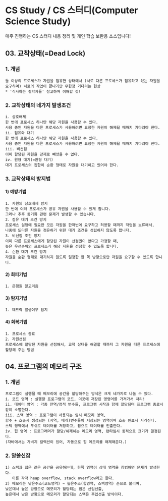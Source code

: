 # CS Study / CS 스터디(Computer Science Study)

매주 진행하는 CS 스터디 내용 정리 및 개인 학습 보완용 소스입니다!


## 03. 교착상태(=Dead Lock)

### 1. 개념
```
둘 이상의 프로세스가 자원을 점유한 상태에서 (서로 다른 프로세스가 점유하고 있는 자원을 요구하며) 서로의 작업이 끝나기만 무한정 기다리는 현상
* '식사하는 철학자들' 참고하며 이해할 것!
```

### 2. 교착상태의 네가지 발생조건
```
i. 상호배제
한 번에 프로세스 하나만 해당 자원을 사용할 수 있다.
사용 중인 자원을 다른 프로세스가 사용하려면 요청한 자원이 해제될 때까지 기다려야 한다.
ii. 점유와 대기
한 번에 프로세스 하나만 해당 자원을 사용할 수 있다.
사용 중인 자원을 다른 프로세스가 사용하려면 요청한 자원이 해제될 때까지 기다려야 한다.
iii. 비선점
이미 할당된 자원을 강제로 빼앗을 수 없다.
iv. 원형 대기(=환형 대기)
대기 프로세스의 집합이 순환 형태로 자원을 대기하고 있어야 한다.
```

### 3. 교착상태의 방지법

#### 1) 예방기법
```
1. 자원의 상호배제 방지
한 번에 여러 프로세스가 공유 자원을 사용할 수 있게 합니다.
그러나 추후 동기화 관련 문제가 발생할 수 있습니다.
2. 점유 대기 조건 방지
프로세스 실행에 필요한 모든 자원을 한꺼번에 요구하고 허용할 때까지 작업을 보류해서,
나중에 또다른 자원을 점유하기 위한 대기 조건을 성립하지 않도록 합니다.
3. 비선점 조건 방지
이미 다른 프로세스에게 할당된 자원이 선점권이 없다고 가정할 때,
높은 우선순위의 프로세스가 해당 자원을 선점할 수 있도록 합니다.
4. 순환 대기 조건 방지
자원을 순환 형태로 대기하지 않도록 일정한 한 쪽 방향으로만 자원을 요구할 수 있도록 합니다.
```
#### 2) 회피기법
```
1. 은행원 알고리즘

```
#### 3) 탐지기법
```
1. 데드락 발생여부 탐지

```
#### 4) 회복기법
```
1. 프로세스 종료
2. 자원선점
프로세스에 할당된 자원을 선점해서, 교착 상태를 해결할 때까지 그 자원을 다른 프로세스에 할당해 주는 방법

```


## 04. 프로그램의 메모리 구조

### 1. 개념

```
프로그램이 실행될 때 메모리에 공간을 할당해주는 방식은 크게 네가지로 나눌 수 있다.
i. 코드 영역 : 실행할 프로그램의 코드, 이곳에 저장된 명령어를 가져가서 처리!
ii. 데이터 영역 : 각종 전역/정적 변수들, 프로그램 시작과 함께 할당되며 프로그램 종료시 같이 소멸한다.
iii. 스택 영역 : 프로그램이 사용되는 임시 메모리 영역,
함수 + 호출시 생성되는 (지역, 매개)변수들이 저장되는 영역이며 호출 완료시 사라진다.
스택 영역에서 푸쉬로 데이터를 저장하고, 팝으로 데이터를 인출한다.
iv.	힙 영역 : 프로그래머가 할당/해제하는 메모리 영역, 런타임시 동적으로 크기가 결정된다.
(자바에서는 가비지 컬렉션이 있어, 자동으로 힙 메모리를 해제해준다.)
```

### 2. 알쓸신잡

```
1) 스택과 힙은 같은 공간을 공유하는데, 한쪽 영역이 상대 영역을 침범하면 문제가 발생한다.
   이를 각각 heap overflow, stack overflow라고 한다.
2) 메모리는 낮은주소(코드영역) ~ 높은주소(힙영역, 스택영역) 순으로 불리며,
낮은데서 높은 방향으로 메모리가 할당되는 힙은 선입선출,
높은데서 낮은 방향으로 메모리가 할당되는 스택은 후입선출 방식이다.
```

